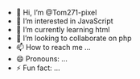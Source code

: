 - 👋 Hi, I’m @Tom271-pixel
- 👀 I’m interested in JavaScript 
- 🌱 I’m currently learning html
- 💞️ I’m looking to collaborate on php
- 📫 How to reach me ...
- 😄 Pronouns: ...
- ⚡ Fun fact: ...

<!---
Tom271-pixel/Tom271-pixel is a ✨ special ✨ repository because its `README.md` (this file) appears on your GitHub profile.
You can click the Preview link to take a look at your changes.
--->
